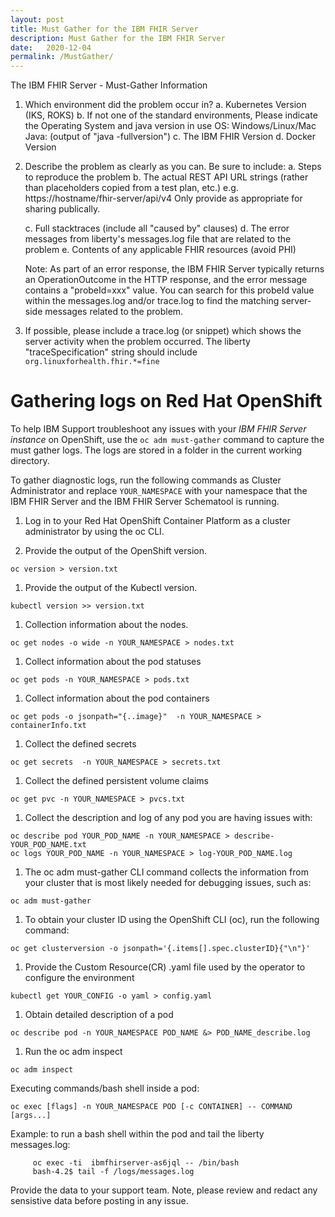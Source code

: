 ```yaml
---
layout: post
title: Must Gather for the IBM FHIR Server
description: Must Gather for the IBM FHIR Server
date:   2020-12-04
permalink: /MustGather/
---
```


The IBM FHIR Server - Must-Gather Information

1. Which environment did the problem occur in?
    a. Kubernetes Version (IKS, ROKS)
    b. If not one of the standard environments,
        Please indicate the Operating System and java version in use
        OS:  Windows/Linux/Mac
        Java: (output of "java -fullversion")
    c. The IBM FHIR Version
    d. Docker Version

2. Describe the problem as clearly as you can. Be sure to include:
    a. Steps to reproduce the problem
    b. The actual REST API URL strings (rather than placeholders copied from a test plan, etc.)
        e.g. https://hostname/fhir-server/api/v4
        Only provide as appropriate for sharing publically.

    c. Full stacktraces (include all "caused by" clauses)
    d. The error messages from liberty's messages.log file that are related to the problem
    e. Contents of any applicable FHIR resources (avoid PHI)

    Note: As part of an error response, the IBM FHIR Server typically returns
    an OperationOutcome in the HTTP response, and the error message contains
    a "probeId=xxx" value.   You can search for this probeId value within the messages.log
    and/or trace.log to find the matching server-side messages related to the problem.

3. If possible, please include a trace.log (or snippet) which shows the server activity when the problem occurred.
    The liberty "traceSpecification" string should include `org.linuxforhealth.fhir.*=fine`

# Gathering logs on Red Hat OpenShift

To help IBM Support troubleshoot any issues with your *IBM FHIR Server instance* on OpenShift, use the `oc adm must-gather` command to capture the must gather logs. The logs are stored in a folder in the current working directory.

To gather diagnostic logs, run the following commands as Cluster Administrator and replace `YOUR_NAMESPACE` with your namespace that the IBM FHIR Server and the IBM FHIR Server Schematool is running.

1. Log in to your Red Hat OpenShift Container Platform as a cluster administrator by using the oc CLI.

1. Provide the output of the OpenShift version.

```
oc version > version.txt
```

1. Provide the output of the Kubectl version.

```
kubectl version >> version.txt
```

1. Collection information about the nodes.

```
oc get nodes -o wide -n YOUR_NAMESPACE > nodes.txt
```

1. Collect information about the pod statuses

```
oc get pods -n YOUR_NAMESPACE > pods.txt
```

1. Collect information about the pod containers

```
oc get pods -o jsonpath="{..image}"  -n YOUR_NAMESPACE > containerInfo.txt
```

1. Collect the defined secrets

```
oc get secrets  -n YOUR_NAMESPACE > secrets.txt
```

1. Collect the defined persistent volume claims

```
oc get pvc -n YOUR_NAMESPACE > pvcs.txt
```

1. Collect the description and log of any pod you are having issues with:

```
oc describe pod YOUR_POD_NAME -n YOUR_NAMESPACE > describe-YOUR_POD_NAME.txt
oc logs YOUR_POD_NAME -n YOUR_NAMESPACE > log-YOUR_POD_NAME.log
```

1. The oc adm must-gather CLI command collects the information from your cluster that is most likely needed for debugging issues, such as:

```
oc adm must-gather
```

1. To obtain your cluster ID using the OpenShift CLI (oc), run the following command:

```
oc get clusterversion -o jsonpath='{.items[].spec.clusterID}{"\n"}'
```

1. Provide the Custom Resource(CR) .yaml file used by the operator to configure the environment

```
kubectl get YOUR_CONFIG -o yaml > config.yaml
```

1. Obtain detailed description of a pod

```
oc describe pod -n YOUR_NAMESPACE POD_NAME &> POD_NAME_describe.log
```

1. Run the oc adm inspect

```
oc adm inspect
```

Executing commands/bash shell inside a pod:

```
oc exec [flags] -n YOUR_NAMESPACE POD [-c CONTAINER] -- COMMAND [args...]
```

Example: to run a bash shell within the pod and tail the liberty messages.log:

```
     oc exec -ti  ibmfhirserver-as6jql -- /bin/bash 
     bash-4.2$ tail -f /logs/messages.log 
```

Provide the data to your support team. Note, please review and redact any sensistive data before posting in any issue.